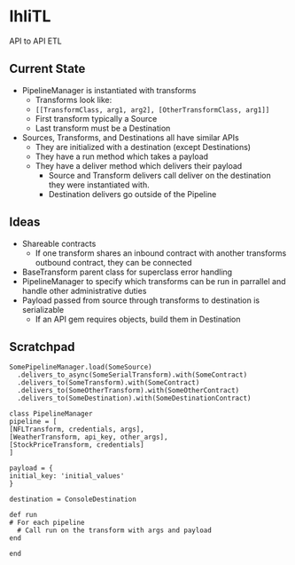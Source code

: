 # IhliTL

API to API ETL

## Current State

- PipelineManager is instantiated with transforms
  - Transforms look like:
  - `[[TransformClass, arg1, arg2], [OtherTransformClass, arg1]]`
  - First transform typically a Source
  - Last transform must be a Destination
- Sources, Transforms, and Destinations all have similar APIs
  - They are initialized with a destination (except Destinations)
  - They have a run method which takes a payload
  - They have a deliver method which delivers their payload
    - Source and Transform delivers call deliver on the destination they were instantiated with.
    - Destination delivers go outside of the Pipeline

## Ideas

- Shareable contracts
  - If one transform shares an inbound contract with another transforms outbound contract, they can be connected
- BaseTransform parent class for superclass error handling
- PipelineManager to specify which transforms can be run in parrallel and handle other administrative duties
- Payload passed from source through transforms to destination is serializable
  - If an API gem requires objects, build them in Destination

## Scratchpad

```
SomePipelineManager.load(SomeSource)
  .delivers_to_async(SomeSerialTransform).with(SomeContract)
  .delivers_to(SomeTransform).with(SomeContract)
  .delivers_to(SomeOtherTransform).with(SomeOtherContract)
  .delivers_to(SomeDestination).with(SomeDestinationContract)
```

```
class PipelineManager
pipeline = [
[NFLTransform, credentials, args],
[WeatherTransform, api_key, other_args],
[StockPriceTransform, credentials]
]

payload = {
initial_key: 'initial_values'
}

destination = ConsoleDestination

def run
# For each pipeline
  # Call run on the transform with args and payload
end

end
```
